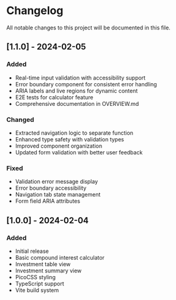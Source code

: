 # Changelog

All notable changes to this project will be documented in this file.

## [1.1.0] - 2024-02-05

### Added

- Real-time input validation with accessibility support
- Error boundary component for consistent error handling
- ARIA labels and live regions for dynamic content
- E2E tests for calculator feature
- Comprehensive documentation in OVERVIEW.md

### Changed

- Extracted navigation logic to separate function
- Enhanced type safety with validation types
- Improved component organization
- Updated form validation with better user feedback

### Fixed

- Validation error message display
- Error boundary accessibility
- Navigation tab state management
- Form field ARIA attributes

## [1.0.0] - 2024-02-04

### Added

- Initial release
- Basic compound interest calculator
- Investment table view
- Investment summary view
- PicoCSS styling
- TypeScript support
- Vite build system
